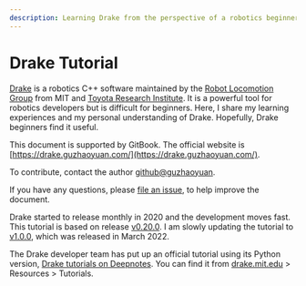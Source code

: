 ```yaml
---
description: Learning Drake from the perspective of a robotics beginner.
---
```


# Drake Tutorial

[Drake](https://drake.mit.edu/) is a robotics C++ software maintained by the [Robot Locomotion Group](http://groups.csail.mit.edu/locomotion/) from MIT and [Toyota Research Institute](https://www.tri.global/). It is a powerful tool for robotics developers but is difficult for beginners. Here, I share my learning experiences and my personal understanding of Drake. Hopefully, Drake beginners find it useful.

This document is supported by GitBook. The official website is [https://drake.guzhaoyuan.com/](https://drake.guzhaoyuan.com/).

To contribute, contact the author [github@guzhaoyuan](https://github.com/guzhaoyuan).

If you have any questions, please [file an issue](https://github.com/guzhaoyuan/drake-tutorial/issues), to help improve the document.

Drake started to release monthly in 2020 and the development moves fast. This tutorial is based on release [v0.20.0](https://github.com/RobotLocomotion/drake/releases/tag/v0.20.0). I am slowly updating the tutorial to [v1.0.0](https://github.com/RobotLocomotion/drake/releases/tag/v1.0.0), which was released in March 2022.

The Drake developer team has put up an official tutorial using its Python version, [Drake tutorials on Deepnotes](https://deepnote.com/workspace/Drake-0b3b2c53-a7ad-441b-80f8-bf8350752305/project/Tutorials-2b4fc509-aef2-417d-a40d-6071dfed9199/%2Findex.ipynb). You can find it from [drake.mit.edu](http://drake.mit.edu/) > Resources > Tutorials.
